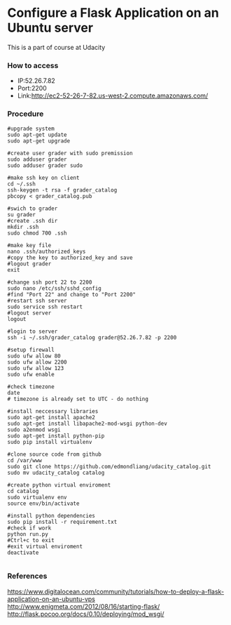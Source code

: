 # Configure a Flask Application on an Ubuntu server
  This is a part of course at Udacity

### How to access
- IP:52.26.7.82
- Port:2200
- Link:http://ec2-52-26-7-82.us-west-2.compute.amazonaws.com/

### Procedure
```
#upgrade system
sudo apt-get update
sudo apt-get upgrade

#create user grader with sudo premission
sudo adduser grader
sudo adduser grader sudo

#make ssh key on client
cd ~/.ssh
ssh-keygen -t rsa -f grader_catalog
pbcopy < grader_catalog.pub

#swich to grader
su grader
#create .ssh dir
mkdir .ssh
sudo chmod 700 .ssh

#make key file
nano .ssh/authorized_keys
#copy the key to authorized_key and save
#logout grader
exit

#change ssh port 22 to 2200
sudo nano /etc/ssh/sshd_config
#find "Port 22" and change to "Port 2200"
#restart ssh server
sudo service ssh restart
#logout server
logout

#login to server
ssh -i ~/.ssh/grader_catalog grader@52.26.7.82 -p 2200

#setup firewall
sudo ufw allow 80
sudo ufw allow 2200
sudo ufw allow 123
sudo ufw enable

#check timezone
date
# timezone is already set to UTC - do nothing

#install neccessary libraries
sudo apt-get install apache2
sudo apt-get install libapache2-mod-wsgi python-dev
sudo a2enmod wsgi 
sudo apt-get install python-pip 
sudo pip install virtualenv

#clone source code from github
cd /var/www
sudo git clone https://github.com/edmondliang/udacity_catalog.git
sudo mv udacity_catalog catalog

#create python virtual enviroment
cd catalog
sudo virtualenv env
source env/bin/activate

#install python dependencies
sudo pip install -r requirement.txt
#check if work
python run.py
#Ctrl+c to exit
#exit virtual enviroment
deactivate


```


### References
https://www.digitalocean.com/community/tutorials/how-to-deploy-a-flask-application-on-an-ubuntu-vps
http://www.enigmeta.com/2012/08/16/starting-flask/
http://flask.pocoo.org/docs/0.10/deploying/mod_wsgi/